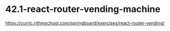 # 42.1-react-router-vending-machine
https://curric.rithmschool.com/springboard/exercises/react-router-vending/
